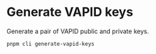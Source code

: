 # Generate VAPID keys

Generate a pair of VAPID public and private keys.

```sh
pnpm cli generate-vapid-keys
```
